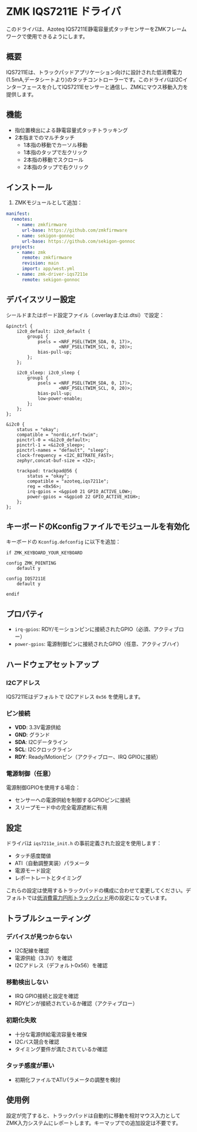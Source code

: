# ZMK IQS7211E ドライバ

このドライバは、Azoteq IQS7211E静電容量式タッチセンサーをZMKフレームワークで使用できるようにします。

## 概要

IQS7211Eは、トラックパッドアプリケーション向けに設計された低消費電力(1.5mA,データシートより)のタッチコントローラーです。このドライバはI2Cインターフェースを介してIQS7211Eセンサーと通信し、ZMKにマウス移動入力を提供します。

## 機能

- 指位置検出による静電容量式タッチトラッキング
- 2本指までのマルチタッチ
  - 1本指の移動でカーソル移動
  - 1本指のタップで左クリック
  - 2本指の移動でスクロール
  - 2本指のタップで右クリック

## インストール

1. ZMKモジュールとして追加：

```yaml
manifest:
  remotes:
    - name: zmkfirmware
      url-base: https://github.com/zmkfirmware
    - name: sekigon-gonnoc
      url-base: https://github.com/sekigon-gonnoc
  projects:
    - name: zmk
      remote: zmkfirmware
      revision: main
      import: app/west.yml
    - name: zmk-driver-iqs7211e
      remote: sekigon-gonnoc
```

## デバイスツリー設定

シールドまたはボード設定ファイル（.overlayまたは.dtsi）で設定：

```dts
&pinctrl {
    i2c0_default: i2c0_default {
        group1 {
            psels = <NRF_PSEL(TWIM_SDA, 0, 17)>,
                    <NRF_PSEL(TWIM_SCL, 0, 20)>;
            bias-pull-up;
        };
    };

    i2c0_sleep: i2c0_sleep {
        group1 {
            psels = <NRF_PSEL(TWIM_SDA, 0, 17)>,
                    <NRF_PSEL(TWIM_SCL, 0, 20)>;
            bias-pull-up;
            low-power-enable;
        };
    };
};

&i2c0 {
    status = "okay";
    compatible = "nordic,nrf-twim";
    pinctrl-0 = <&i2c0_default>;
    pinctrl-1 = <&i2c0_sleep>;
    pinctrl-names = "default", "sleep";
    clock-frequency = <I2C_BITRATE_FAST>;
    zephyr,concat-buf-size = <32>;

    trackpad: trackpad@56 {
        status = "okay";
        compatible = "azoteq,iqs7211e";
        reg = <0x56>;
        irq-gpios = <&gpio0 21 GPIO_ACTIVE_LOW>;
        power-gpios = <&gpio0 22 GPIO_ACTIVE_HIGH>;
    };
};
```

## キーボードのKconfigファイルでモジュールを有効化

キーボードの `Kconfig.defconfig` に以下を追加：

```kconfig
if ZMK_KEYBOARD_YOUR_KEYBOARD

config ZMK_POINTING
    default y

config IQS7211E
    default y

endif
```

## プロパティ

- `irq-gpios`: RDY/モーションピンに接続されたGPIO（必須、アクティブロー）
- `power-gpios`: 電源制御ピンに接続されたGPIO（任意、アクティブハイ）

## ハードウェアセットアップ

### I2Cアドレス
IQS7211Eはデフォルトで I2Cアドレス `0x56` を使用します。

### ピン接続
- **VDD**: 3.3V電源供給
- **GND**: グランド
- **SDA**: I2Cデータライン
- **SCL**: I2Cクロックライン
- **RDY**: Ready/Motionピン（アクティブロー、IRQ GPIOに接続）

### 電源制御（任意）
電源制御GPIOを使用する場合：
- センサーへの電源供給を制御するGPIOピンに接続
- スリープモード中の完全電源遮断に有用

## 設定

ドライバは `iqs7211e_init.h` の事前定義された設定を使用します：
- タッチ感度閾値
- ATI（自動調整実装）パラメータ
- 電源モード設定
- レポートレートとタイミング

これらの設定は使用するトラックパッドの構成に合わせて変更してください。デフォルトでは[低消費電力円形トラックパッド](https://nogikes.booth.pm/items/7254791)用の設定になっています。

## トラブルシューティング

### デバイスが見つからない
- I2C配線を確認
- 電源供給（3.3V）を確認
- I2Cアドレス（デフォルト0x56）を確認

### 移動検出しない
- IRQ GPIO接続と設定を確認
- RDYピンが接続されているか確認（アクティブロー）

### 初期化失敗
- 十分な電源供給電流容量を確保
- I2Cバス競合を確認
- タイミング要件が満たされているか確認

### タッチ感度が悪い
- 初期化ファイルでATIパラメータの調整を検討

## 使用例

設定が完了すると、トラックパッドは自動的に移動を相対マウス入力としてZMK入力システムにレポートします。キーマップでの追加設定は不要です。
